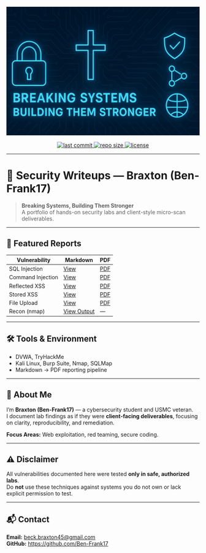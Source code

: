 <p align="center">
  <img src="assets/banner.png" alt="Breaking Systems Banner" width="800">
</p>

<p align="center">
  <a href="https://github.com/Ben-Frank17/security-writeups/commits/main">
    <img src="https://img.shields.io/github/last-commit/Ben-Frank17/security-writeups?style=for-the-badge" alt="last commit">
  </a>
  <a href="https://github.com/Ben-Frank17/security-writeups">
    <img src="https://img.shields.io/github/repo-size/Ben-Frank17/security-writeups?style=for-the-badge" alt="repo size">
  </a>
  <a href="https://github.com/Ben-Frank17/security-writeups/blob/main/LICENSE">
    <img src="https://img.shields.io/github/license/Ben-Frank17/security-writeups?style=for-the-badge" alt="license">
  </a>
</p>

---

# 🔐 Security Writeups — Braxton (Ben-Frank17)

> **Breaking Systems, Building Them Stronger**  
> A portfolio of hands-on security labs and client-style micro-scan deliverables.

---

## 📂 Featured Reports

| Vulnerability     | Markdown                               | PDF                                   |
|-------------------|----------------------------------------|---------------------------------------|
| SQL Injection     | [View](dvwa/dvwa_sql_injection.md)     | [PDF](dvwa/dvwa_sql_injection.pdf)    |
| Command Injection | [View](dvwa/dvwa_cmd_injection.md)     | [PDF](dvwa/dvwa_cmd_injection.pdf)    |
| Reflected XSS     | [View](dvwa/dvwa_xss_reflected.md)     | [PDF](dvwa/dvwa_xss_reflected.pdf)    |
| Stored XSS        | [View](dvwa/dvwa_xss_stored.md)        | [PDF](dvwa/dvwa_xss_stored.pdf)       |
| File Upload       | [View](dvwa/dvwa_file_upload.md)       | [PDF](dvwa/dvwa_file_upload.pdf)      |
| Recon (nmap)      | [View Output](dvwa/dvwa_nmap.txt)      | —                                     |

---

## 🛠️ Tools & Environment
- DVWA, TryHackMe
- Kali Linux, Burp Suite, Nmap, SQLMap
- Markdown → PDF reporting pipeline

---

## 👤 About Me
I’m **Braxton (Ben-Frank17)** — a cybersecurity student and USMC veteran.  
I document lab findings as if they were **client-facing deliverables**, focusing on clarity, reproducibility, and remediation.

**Focus Areas:** Web exploitation, red teaming, secure coding.

---

## ⚠️ Disclaimer
All vulnerabilities documented here were tested **only in safe, authorized labs**.  
Do **not** use these techniques against systems you do not own or lack explicit permission to test.

---

## 📬 Contact
**Email:** beck.braxton45@gmail.com  
**GitHub:** https://github.com/Ben-Frank17
